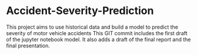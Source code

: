 # Accident-Severity-Prediction
This project aims to use historical data and build a model to predict the severity of motor vehicle accidents
This GIT commit includes the first draft of the jupyter notebook model.  It also adds a draft of the final report and the final presentation.
